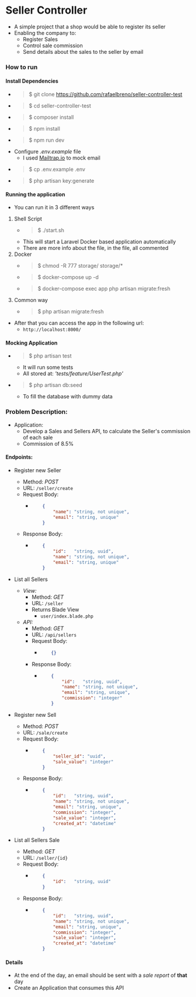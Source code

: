 # Seller Controller
- A simple project that a shop would be able to register its seller
- Enabling the company to:
    - Register Sales
    - Control sale commission
    - Send details about the sales to the seller by email
### How to run
#### Install Dependencies
- > $ git clone https://github.com/rafaelbreno/seller-controller-test
- > $ cd seller-controller-test
- > $ composer install
- > $ npm install
- > $ npm run dev
- Configure _.env.example_ file
    - I used [Mailtrap.io](https://mailtrap.io/) to mock email
- > $ cp .env.example .env
- > $ php artisan key:generate
#### Running the application
- You can run it in 3 different ways
1. Shell Script
    - > $ ./start.sh
    - This will start a Laravel Docker based application automatically
    - There are more info about the file, in the file, all commented
2. Docker
    - > $ chmod -R 777 storage/ storage/*
    - > $ docker-compose up -d
    - > $ docker-compose exec app php artisan migrate:fresh
3. Common way
    - > $ php artisan migrate:fresh
- After that you can access the app in the following url:
    - `http://localhost:8000/`
#### Mocking Application
- > $ php artisan test
    - It will run some tests
    - All stored at: _'tests/feature/UserTest.php'_
- > $ php artisan db:seed
    - To fill the database with dummy data
### Problem Description:
- Application:
    - Develop a Sales and Sellers API, to calculate the Seller's commission of each sale 
    - Commission of 8.5%
#### Endpoints:
- Register new Seller
    - Method: _POST_
    - URL: `/seller/create`
    - Request Body:
        -   ```json
                {
                    "name": "string, not unique",
                    "email": "string, unique"
                }
            ```
    - Response Body:
        -   ```json
                {
                    "id":   "string, uuid",
                    "name": "string, not unique",
                    "email": "string, unique"
                }
            ```
- List all Sellers
    - _View:_
        - Method: _GET_
        - URL: `/seller`
        - Returns Blade View
            - `user/index.blade.php`
    - _API:_
        - Method: _GET_
        - URL: `/api/sellers`
        - Request Body:
            -   ```json
                    {}
                ```
        - Response Body:
            -   ```json
                    {
                        "id":   "string, uuid",
                        "name": "string, not unique",
                        "email": "string, unique",
                        "commission": "integer" 
                    }
                ```
- Register new Sell
    - Method: _POST_
    - URL: `/sale/create`
    - Request Body:
        -   ```json
                {
                    "seller_id": "uuid",
                    "sale_value": "integer"
                }
            ```
    - Response Body:
        -   ```json
                {
                    "id":   "string, uuid",
                    "name": "string, not unique",
                    "email": "string, unique",
                    "commission": "integer",
                    "sale_value": "integer",
                    "created_at": "datetime"
                }
            ```

- List all Sellers Sale
    - Method: _GET_
    - URL: `/seller/{id}`
    - Request Body:
        -   ```json
                {
                    "id":   "string, uuid"
                }
            ```
    - Response Body:
        -   ```json
                {
                    "id":   "string, uuid",
                    "name": "string, not unique",
                    "email": "string, unique",
                    "commission": "integer",
                    "sale_value": "integer",
                    "created_at": "datetime"
                }
            ```
#### Details
- At the end of the day, an email should be sent with a _sale report_ of __that__ day
- Create an Application that consumes this API
